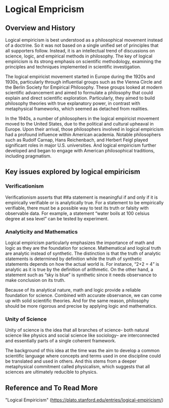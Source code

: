 # Logical Empricism
## Overview and History
Logical empiricism is best understood as a philosophical movement instead of a doctrine. So it was not based on a single unified set of principles that all supporters follow. Instead, it is an intellectual trend of discussions on science, logic, and empirical methods in philosophy. The key of logical empiricism is its strong emphasis on scientific methodology, examining the principles and techniques implemented in scientific investigation.

The logical empiricist movement started in Europe during the 1920s and 1930s, particularly through influential groups such as the Vienna Circle and the Berlin Society for Empirical Philosophy. These groups looked at modern scientific advancement and aimed to formulate a philosophy that could explain and direct scientific exploration. Particularly, they aimed to build philosophy theories with true explanatory power, in contrast with metaphysical frameworks, which seemed as detached from realities.

In the 1940s, a number of philosophers in the logical empiricist movement moved to the United States, due to the political and cultural upheaval in Europe. Upon their arrival, those philosophers involved in logical empiricism had a profound influence within American academia. Notable philosophers such as Rudolf Carnap, Hans Reichenbach, and Herbert Feigl played significant roles in major U.S. universities. And logical empiricism further developed and began to engage with American philosophical traditions, including pragmatism.

## Key issues explored by logical empiricism
### Verificationism
Verificationism asserts that ##a statement is meaningful if and only if it is empirically verifiable or is analytically true. For a statement to be empirically verifiable, there must be a possible way to test its truth or falsity with observable data. For example, a statement “water boils at 100 celsius degree at sea level” can be tested by experiment. 

### Analyticity and Mathematics
Logical empiricism particularly emphasizes the importance of math and logic as they are the foundation for science. Mathematical and logical truth are analytic instead of synthetic. The distinction is that the truth of analytic statements is determined by definition while the truth of synthetic statements depends on how the actual world is. For instance, “2+2 = 4” is analytic as it is true by the definition of arithmetic.  On the other hand, a statement such as “sky is blue” is synthetic since it needs observance to make conclusion on its truth.

Because of its analytical nature, math and logic provide a reliable foundation for science. Combined with accurate observance, we can come up with solid scientific theories. And for the same reason, philosophy should be more rigorous and precise by applying logic and mathematics.

### Unity of Science
Unity of science is the idea that all branches of science- both natural science like physics and social science like sociology– are interconnected and essentially parts of a single coherent framework.

The background of this idea at the time was the aim to develop a common scientific language where concepts and terms used in one discipline could be translated and used in others. And this stems from a deeper metaphysical commitment called physicalism, which suggests that all sciences are ultimately reducible to physics. 

## Reference and To Read More
"Logical Empiricism" (https://plato.stanford.edu/entries/logical-empiricism/)